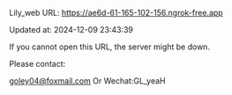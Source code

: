 Lily_web URL: https://ae6d-61-165-102-156.ngrok-free.app

Updated at: 2024-12-09 23:43:39

If you cannot open this URL, the server might be down.

Please contact: 

goley04@foxmail.com Or Wechat:GL_yeaH